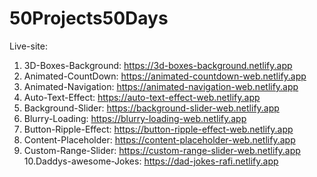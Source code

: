 # 50Projects50Days
Live-site: <br>
1. 3D-Boxes-Background: https://3d-boxes-background.netlify.app <br>
2. Animated-CountDown: https://animated-countdown-web.netlify.app <br>
3. Animated-Navigation: https://animated-navigation-web.netlify.app <br>
4. Auto-Text-Effect: https://auto-text-effect-web.netlify.app <br>
5. Background-Slider: https://background-slider-web.netlify.app <br>
6. Blurry-Loading: https://blurry-loading-web.netlify.app <br>
7. Button-Ripple-Effect: https://button-ripple-effect-web.netlify.app <br>
8. Content-Placeholder: https://content-placeholder-web.netlify.app <br>
9. Custom-Range-Slider: https://custom-range-slider-web.netlify.app <br>
10.Daddys-awesome-Jokes: https://dad-jokes-rafi.netlify.app

